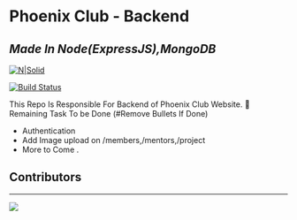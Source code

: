 # Phoenix Club - Backend

## _Made In Node(ExpressJS),MongoDB_

[![N|Solid](https://img.shields.io/badge/Maintained%20By-Ashish-brightgreen)](https://img.shields.io/badge/Maintained%20By-Ashish-brightgreen)

[![Build Status](https://david-dm.org/ashish-devv/backend-phoenix.svg)](https://david-dm.org/ashish-devv/backend-phoenix.svg)

This Repo Is Responsible For Backend of Phoenix Club Website.
📑 Remaining Task To be Done (#Remove Bullets If Done)

- Authentication
- Add Image upload on /members,/mentors,/project
- More to Come .

## Contributors

<hr/>

<a href="https://github.com/ashish-devv/backend-phoenix/graphs/contributors">
  <img src="https://contrib.rocks/image?repo=ashish-devv/backend-phoenix" />
</a>
